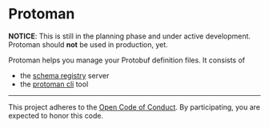 # Protoman

**NOTICE**: This is still in the planning phase and under active development. Protoman should **not** be used in production, yet.

Protoman helps you manage your Protobuf definition files. It consists of
 - the [schema registry](./registry) server
 - the [protoman cli](./cli) tool

---
This project adheres to the [Open Code of Conduct](https://github.com/spotify/code-of-conduct/blob/master/code-of-conduct.md). By participating, you are
expected to honor this code.
